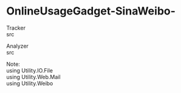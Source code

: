 OnlineUsageGadget-SinaWeibo-
============================

Tracker<br />
src

Analyzer<br />
src

Note:<br />
using Utility.IO.File<br />
using Utility.Web.Mail<br />
using Utility.Weibo
